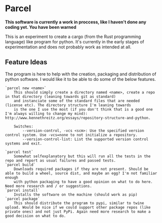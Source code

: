# Parcel

**This software is currently a work in proccess, like I haven't done any coding yet. You have been warned**

This is an experiment to create a cargo (from the Rust programming language) like program for python.
It's currently in the early stages of experimentation and does not probably work as intended at all.


## Feature Ideas
The program is here to help with the creation, packaging and distribution of python software. I would like it to be able to do some of the below features.

	`parcel new <name>`
		This should simply create a directory named <name>, create a repo in that directory (leaning towards git as standard)
		and instanciate some of the standard files that are needed (license etc). The directory structure I'm leaning towards
		is the one I use the most (if you don't think that is a good one I'm always willing to change my mind): http://www.kennethreitz.org/essays/repository-structure-and-python.

		Switches:
			--version-control, -vcs <scm>: Use the specified version control system. Use -vcs=none to not initialize a repository.
			--version-control-list: List the supported version control systems and exit.

	`parcel test`
		Somewhat selfexplanatory but this will run all the tests in the repo and report as usual failures and passed tests.
	`parcel build`
		Downloads required packages if they are not present. Should be able to build a wheel, source dist, and maybe an egg? I'm not familiar enough
		with python packaging to have a good opinion on what to do here. Need more research and / or suggestions.
	`parcel install`
		Installs the software on the machine (should work as pip)
	`parcel package`
		This should distribute the program to pypi, similar to twine upload. Would be nice if we could support other package repos (like private ones) and not just PyPi. Again need more research to make a good decision on what to do.
